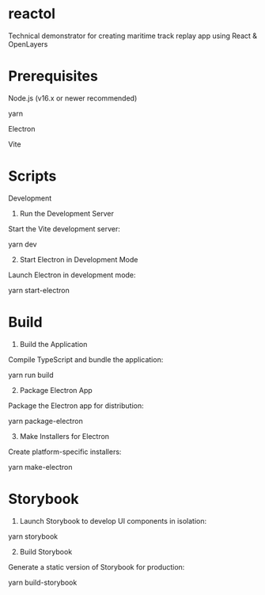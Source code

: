 # reactol
Technical demonstrator for creating maritime track replay app using React &amp; OpenLayers

# Prerequisites

Node.js (v16.x or newer recommended)

yarn

Electron

Vite

# Scripts

Development

1. Run the Development Server

Start the Vite development server:

yarn dev

2. Start Electron in Development Mode

Launch Electron in development mode:

yarn start-electron

# Build

1. Build the Application

Compile TypeScript and bundle the application:

yarn run build

2. Package Electron App

Package the Electron app for distribution:

yarn package-electron

3. Make Installers for Electron

Create platform-specific installers:

yarn make-electron

# Storybook

1. Launch Storybook to develop UI components in isolation:

yarn storybook 

2. Build Storybook

Generate a static version of Storybook for production:

yarn build-storybook
